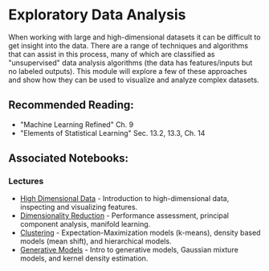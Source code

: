 # Exploratory Data Analysis

When working with large and high-dimensional datasets it can be difficult to get insight into the data. There are a range of techniques and algorithms that can assist in this process, many of which are classified as "unsupervised" data analysis algorithms (the data has features/inputs but no labeled outputs). This module will explore a few of these approaches and show how they can be used to visualize and analyze complex datasets.

## Recommended Reading:

- "Machine Learning Refined" Ch. 9
- "Elements of Statistical Learning" Sec. 13.2, 13.3, Ch. 14

## Associated Notebooks:

### Lectures
- [High Dimensional Data](Topic1-High-dimensional_Data.ipynb) - Introduction to high-dimensional data, inspecting and visualizing features.
- [Dimensionality Reduction](Topic2-Dimensionality_Reduction.ipynb) - Performance assessment, principal component analysis, manifold learning.
- [Clustering](Topic3-Clustering.ipynb) - Expectation-Maximization models (k-means), density based models (mean shift), and hierarchical models.
- [Generative Models](Topic4-Generative_Models.ipynb) - Intro to generative models, Gaussian mixture models, and kernel density estimation.
